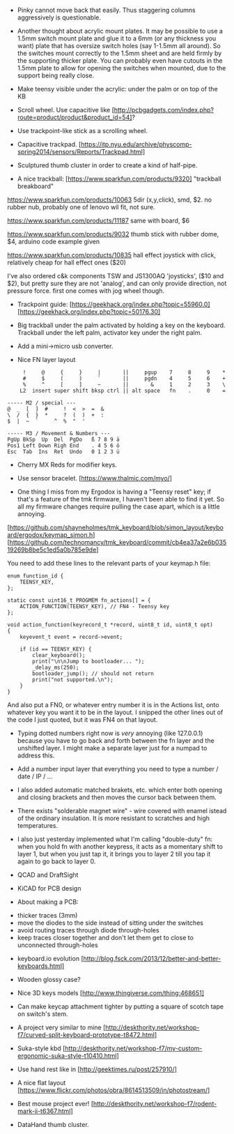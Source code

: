 
- Pinky cannot move back that easily. Thus staggering columns aggressively is questionable.

- Another thought about acrylic mount plates. It may be possible to use a 1.5mm switch mount plate and glue it to a 6mm (or any thickness you want) plate that has oversize switch holes (say 1-1.5mm all around). So the switches mount correctly to the 1.5mm sheet and are held firmly by the supporting thicker plate. You can probably even have cutouts in the 1.5mm plate to allow for opening the switches when mounted, due to the support being really close.

- Make teensy visible under the acrylic: under the palm or on top of the KB

- Scroll wheel. Use capacitive like [http://pcbgadgets.com/index.php?route=product/product&product_id=54]?

- Use trackpoint-like stick as a scrolling wheel.

- Capacitive trackpad. [https://itp.nyu.edu/archive/physcomp-spring2014/sensors/Reports/Trackpad.html]

- Sculptured thumb cluster in order to create a kind of half-pipe.

- A nice trackball: [https://www.sparkfun.com/products/9320] "trackball breakboard"

https://www.sparkfun.com/products/10063 5dir (x,y,click), smd, $2. no rubber nub, probably one of lenovo wil fit, not sure.

https://www.sparkfun.com/products/11187 same with board, $6

https://www.sparkfun.com/products/9032 thumb stick with rubber dome, $4, arduino code example given

https://www.sparkfun.com/products/10835 hall effect joystick with click, relatively cheap for hall effect ones ($20)

I've also ordered c&k components TSW and JS1300AQ 'joysticks', ($10 and $2), but pretty sure they are not 'analog', and can only provide direction, not pressure force. first one comes with jog wheel though.

- Trackpoint guide: [https://geekhack.org/index.php?topic=55960.0] [https://geekhack.org/index.php?topic=50176.30]

- Big trackball under the palm activated by holding a key on the keyboard. Trackball under the left palm, activator key under the right palm.

- Add a mini->micro usb converter.

- Nice FN layer layout

```
     !     @     {     }     |       ||     pgup    7     8     9    *
     #     $     (     )     `       ||     pgdn    4     5     6    +
     %     ^     [     ]     ~       ||       &     1     2     3    \
    L2  insert super shift bksp ctrl || alt space   fn    .     0    =
```

```
----- M2 / special ---
@  _  [  ]  #     !  <  >  =  &
\  /  {  }  *     ?  (  )  +  :
$  |  ~  `     ^  %  "  '

----- M3 / Movement & Numbers ---
PgUp BkSp  Up  Del  PgDo   ß 7 8 9 ä
Pos1 Left Down Righ End    . 4 5 6 ö
Esc  Tab  Ins  Ret  Undo   0 1 2 3 ü
```

- Cherry MX Reds for modifier keys.

- Use sensor bracelet. [https://www.thalmic.com/myo/]

- One thing I miss from my Ergodox is having a "Teensy reset" key; if that's a feature of the tmk firmware, I haven't been able to find it yet. So all my firmware changes require pulling the case apart, which is a little annoying.

[https://github.com/shayneholmes/tmk_keyboard/blob/simon_layout/keyboard/ergodox/keymap_simon.h]
[https://github.com/technomancy/tmk_keyboard/commit/cb4ea37a2e6b03519269b8be5c1ed5a0b785e9de]

You need to add these lines to the relevant parts of your keymap.h file:

```
enum function_id {
    TEENSY_KEY,
};

static const uint16_t PROGMEM fn_actions[] = {
    ACTION_FUNCTION(TEENSY_KEY), // FN4 - Teensy key
};

void action_function(keyrecord_t *record, uint8_t id, uint8_t opt)
{
    keyevent_t event = record->event;

    if (id == TEENSY_KEY) {
        clear_keyboard();
        print("\n\nJump to bootloader... ");
        _delay_ms(250);
        bootloader_jump(); // should not return
        print("not supported.\n");
    }
}
```

And also put a FN0, or whatever entry number it is in the Actions list, onto whatever key you want it to be in the layout. I snipped the other lines out of the code I just quoted, but it was FN4 on that layout.

- Typing dotted numbers right now is *very* annoying (like 127.0.0.1) because you have to go back and forth between the fn layer and the unshifted layer. I might make a separate layer just for a numpad to address this.

- Add a number input layer that everything you need to type a number / date / IP / ...

- I also added automatic matched brakets, etc. which enter both opening and closing brackets and then moves the cursor back between them.

- There exists "solderable magnet wire" - wire covered with enamel istead of the ordinary insulation. It is more resistant to scratches and high temperatures.

- I also just yesterday implemented what I'm calling "double-duty" fn: when you hold fn with another keypress, it acts as a momentary shift to layer 1, but when you just tap it, it brings you to layer 2 till you tap it again to go back to layer 0.

- QCAD and DraftSight

- KiCAD for PCB design

- About making a PCB:

* thicker traces (3mm)
* move the diodes to the side instead of sitting under the switches
* avoid routing traces through diode through-holes
* keep traces closer together and don't let them get to close to unconnected through-holes

- keyboard.io evolution [http://blog.fsck.com/2013/12/better-and-better-keyboards.html]

- Wooden glossy case?

- Nice 3D keys models [http://www.thingiverse.com/thing:468651]

- Can make keycap attachment tighter by putting a square of scotch tape on switch's stem.

- A project very similar to mine [http://deskthority.net/workshop-f7/curved-split-keyboard-prototype-t8472.html]

- Suka-style kbd [http://deskthority.net/workshop-f7/my-custom-ergonomic-suka-style-t10410.html]

- Use hand rest like in [http://geektimes.ru/post/257910/]

- A nice flat layout [https://www.flickr.com/photos/obra/8614513509/in/photostream/]

- Best mouse project ever! [http://deskthority.net/workshop-f7/rodent-mark-ii-t6367.html]

- DataHand thumb cluster.
